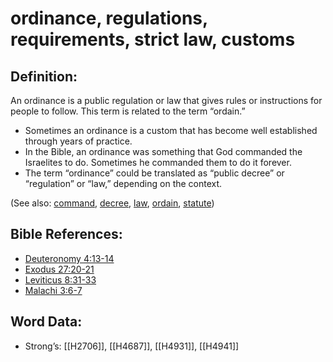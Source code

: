 # ordinance, regulations, requirements, strict law, customs

## Definition:

An ordinance is a public regulation or law that gives rules or instructions for people to follow. This term is related to the term “ordain.”

* Sometimes an ordinance is a custom that has become well established through years of practice.
* In the Bible, an ordinance was something that God commanded the Israelites to do. Sometimes he commanded them to do it forever.
* The term “ordinance” could be translated as “public decree” or “regulation” or “law,” depending on the context.

(See also: [command](../kt/command.md), [decree](../other/decree.md), [law](../kt/lawofmoses.md), [ordain](../other/ordain.md), [statute](../other/statute.md))

## Bible References:

* [Deuteronomy 4:13-14](rc://en/tn/help/deu/04/13)
* [Exodus 27:20-21](rc://en/tn/help/exo/27/20)
* [Leviticus 8:31-33](rc://en/tn/help/lev/08/31)
* [Malachi 3:6-7](rc://en/tn/help/mal/03/06)

## Word Data:

* Strong’s: [[H2706]], [[H4687]], [[H4931]], [[H4941]]
